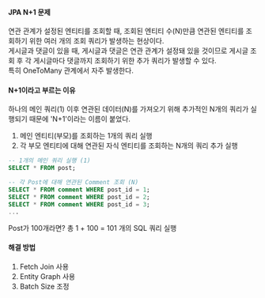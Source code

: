#### JPA N+1 문제
연관 관계가 설정된 엔티티를 조회할 때, 조회된 엔티티 수(N)만큼 연관된 엔티티를 조회하기 위한 여러 개의 조회 쿼리가 발생하는 현상이다.  
게시글과 댓글이 있을 때, 게시글과 댓글은 연관 관계가 설정돼 있을 것이므로 게시글 조회 후 각 게시글마다 댓글까지 조회하기 위한 추가 쿼리가 발생할 수 있다.  
특히 OneToMany 관계에서 자주 발생한다.


#### N+1이라고 부르는 이유
하나의 메인 쿼리(1) 이후 연관된 데이터(N)를 가져오기 위해 추가적인 N개의 쿼리가 실행되기 때문에 'N+1'이라는 이름이 붙었다.
1. 메인 엔티티(부모)를 조회하는 1개의 쿼리 실행
2. 각 부모 엔티티에 대해 연관된 자식 엔티티를 조회하는 N개의 쿼리 추가 실행

```sql
-- 1개의 메인 쿼리 실행 (1)
SELECT * FROM post;

-- 각 Post에 대해 연관된 Comment 조회 (N)
SELECT * FROM comment WHERE post_id = 1;
SELECT * FROM comment WHERE post_id = 2;
SELECT * FROM comment WHERE post_id = 3;
...
```
Post가 100개라면? 총 1 + 100 = 101 개의 SQL 쿼리 실행



#### 해결 방법
1. Fetch Join 사용
2. Entity Graph 사용
3. Batch Size 조정
